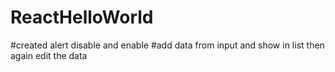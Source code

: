 # ReactHelloWorld
#created alert disable and enable 
#add data from input and show in list then again edit the data 

